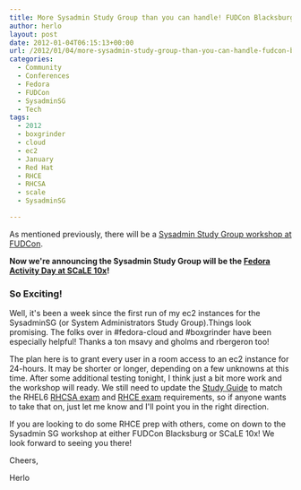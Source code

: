 ```yaml
---
title: More Sysadmin Study Group than you can handle! FUDCon Blacksburg and SCaLE 10x
author: herlo
layout: post
date: 2012-01-04T06:15:13+00:00
url: /2012/01/04/more-sysadmin-study-group-than-you-can-handle-fudcon-blacksburg-and-scale-10x/
categories:
  - Community
  - Conferences
  - Fedora
  - FUDCon
  - SysadminSG
  - Tech
tags:
  - 2012
  - boxgrinder
  - cloud
  - ec2
  - January
  - Red Hat
  - RHCE
  - RHCSA
  - scale
  - SysadminSG

---
```

As mentioned previously, there will be a [Sysadmin Study Group workshop at FUDCon][1].

**Now we're announcing the **Sysadmin Study Group will be the** [Fedora Activity Day at SCaLE 10x][2]!**

### So Exciting!

Well, it's been a week since the first run of my ec2 instances for the SysadminSG (or System Administrators Study Group).Things look promising. The folks over in #fedora-cloud and #boxgrinder have been especially helpful! Thanks a ton msavy and gholms and rbergeron too!

The plan here is to grant every user in a room access to an ec2 instance for 24-hours. It may be shorter or longer, depending on a few unknowns at this time. After some additional testing tonight, I think just a bit more work and the workshop will ready. We still need to update the [Study Guide][3] to match the RHEL6 [RHCSA exam][4] and [RHCE exam][5] requirements, so if anyone wants to take that on, just let me know and I'll point you in the right direction.

If you are looking to do some RHCE prep with others, come on down to the Sysadmin SG workshop at either FUDCon Blacksburg or SCaLE 10x! We look forward to seeing you there!

Cheers,

Herlo

 [1]: https://fedoraproject.org/wiki/FUDCon:Blacksburg_2012#Workshops
 [2]: http://www.socallinuxexpo.org/scale10x/events/fedora-activity-day
 [3]: http://fedoraproject.org/wiki/System_Administration_Study_Guide
 [4]: https://www.redhat.com/certification/rhcsa/objectives/
 [5]: https://www.redhat.com/certification/rhce/objectives/